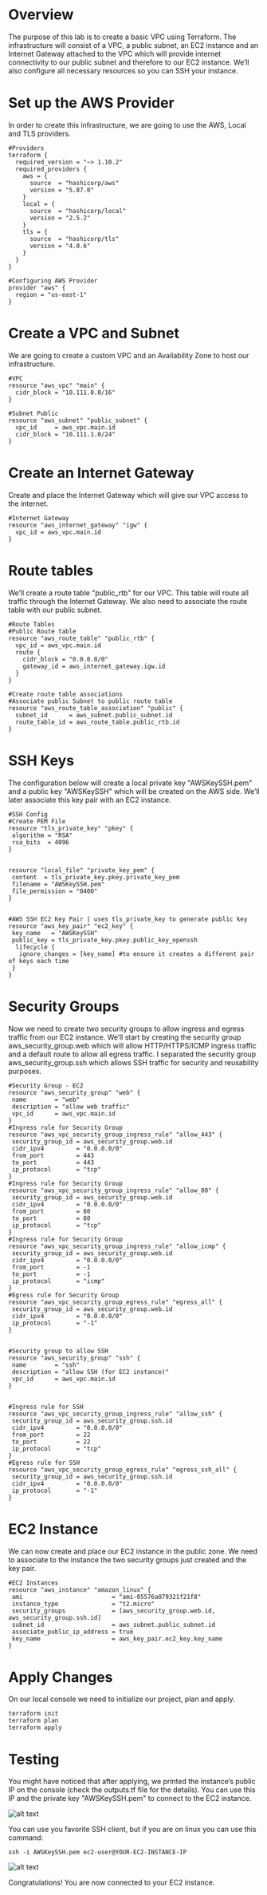 # Overview

The purpose of this lab is to create a basic VPC using Terraform. The infrastructure will consist of a VPC, a public subnet, an EC2 instance and an Internet Gateway attached to the VPC which will provide internet connectivity to our public subnet and therefore to our EC2 instance. We’ll also configure all necessary resources so you can SSH your instance. 

# Set up the AWS Provider
In order to create this infrastructure, we are going to use the AWS, Local and TLS providers. 

```
#Providers
terraform {
  required_version = "~> 1.10.2"
  required_providers {
    aws = {
      source  = "hashicorp/aws"
      version = "5.87.0"
    }
    local = {
      source  = "hashicorp/local"
      version = "2.5.2"
    }
    tls = {
      source  = "hashicorp/tls"
      version = "4.0.6"
    }
  }
}

#Configuring AWS Provider
provider "aws" {
  region = "us-east-1"
}
```

# Create a VPC and Subnet

We are going to create a custom VPC and an Availability Zone to host our infrastructure.

```
#VPC 
resource "aws_vpc" "main" {
  cidr_block = "10.111.0.0/16"
}

#Subnet Public
resource "aws_subnet" "public_subnet" {
  vpc_id     = aws_vpc.main.id
  cidr_block = "10.111.1.0/24"
}
```

# Create an Internet Gateway
Create and place the Internet Gateway which will give our VPC access to the internet. 

```
#Internet Gateway
resource "aws_internet_gateway" "igw" {
  vpc_id = aws_vpc.main.id
}
```

# Route tables

We’ll create a route table "public_rtb" for our VPC. This table will route all traffic through the Internet Gateway. 
We also need to associate the route table with our public subnet. 

```
#Route Tables
#Public Route table
resource "aws_route_table" "public_rtb" {
  vpc_id = aws_vpc.main.id
  route {
    cidr_block = "0.0.0.0/0"
    gateway_id = aws_internet_gateway.igw.id
  }
}

#Create route table associations
#Associate public Subnet to public route table
resource "aws_route_table_association" "public" {
  subnet_id      = aws_subnet.public_subnet.id
  route_table_id = aws_route_table.public_rtb.id
}
```
# SSH Keys
The configuration below will create a local private key "AWSKeySSH.pem" and a public key "AWSKeySSH" which will be created on the AWS side. We’ll later associate this key pair with an EC2 instance. 

```
#SSH Config
#Create PEM File
resource "tls_private_key" "pkey" {
 algorithm = "RSA"
 rsa_bits  = 4096
}


resource "local_file" "private_key_pem" {
 content  = tls_private_key.pkey.private_key_pem
 filename = "AWSKeySSH.pem"
 file_permission = "0400"
}


#AWS SSH EC2 Key Pair | uses tls_private_key to generate public key
resource "aws_key_pair" "ec2_key" {
 key_name   = "AWSKeySSH"
 public_key = tls_private_key.pkey.public_key_openssh
  lifecycle {
   ignore_changes = [key_name] #to ensure it creates a different pair of keys each time
 }
}

```

# Security Groups
Now we need to create two security groups to allow ingress and egress traffic from our EC2 instance. We’ll start by creating the security group aws_security_group.web which will allow HTTP/HTTPS/ICMP ingress traffic and a default route to allow all egress traffic. I separated the security group aws_security_group.ssh which allows SSH traffic for security and reusability purposes. 

```
#Security Group - EC2
resource "aws_security_group" "web" {
 name        = "web"
 description = "allow web traffic"
 vpc_id      = aws_vpc.main.id
}
#Ingress rule for Security Group
resource "aws_vpc_security_group_ingress_rule" "allow_443" {
 security_group_id = aws_security_group.web.id
 cidr_ipv4         = "0.0.0.0/0"
 from_port         = 443
 to_port           = 443
 ip_protocol       = "tcp"
}
#Ingress rule for Security Group
resource "aws_vpc_security_group_ingress_rule" "allow_80" {
 security_group_id = aws_security_group.web.id
 cidr_ipv4         = "0.0.0.0/0"
 from_port         = 80
 to_port           = 80
 ip_protocol       = "tcp"
}
#Ingress rule for Security Group
resource "aws_vpc_security_group_ingress_rule" "allow_icmp" {
 security_group_id = aws_security_group.web.id
 cidr_ipv4         = "0.0.0.0/0"
 from_port         = -1
 to_port           = -1
 ip_protocol       = "icmp"
}
#Egress rule for Security Group
resource "aws_vpc_security_group_egress_rule" "egress_all" {
 security_group_id = aws_security_group.web.id
 cidr_ipv4         = "0.0.0.0/0"
 ip_protocol       = "-1"
}


#Security group to allow SSH
resource "aws_security_group" "ssh" {
 name        = "ssh"
 description = "allow SSH (for EC2 instance)"
 vpc_id      = aws_vpc.main.id
}


#Ingress rule for SSH
resource "aws_vpc_security_group_ingress_rule" "allow_ssh" {
 security_group_id = aws_security_group.ssh.id
 cidr_ipv4         = "0.0.0.0/0"
 from_port         = 22
 to_port           = 22
 ip_protocol       = "tcp"
}
#Egress rule for SSH
resource "aws_vpc_security_group_egress_rule" "egress_ssh_all" {
 security_group_id = aws_security_group.ssh.id
 cidr_ipv4         = "0.0.0.0/0"
 ip_protocol       = "-1"
}

```
# EC2 Instance
We can now create and place our EC2 instance in the public zone. We need to associate to the instance the two security groups just created and the key pair. 

```
#EC2 Instances
resource "aws_instance" "amazon_linux" {
 ami                         = "ami-05576a079321f21f8"
 instance_type               = "t2.micro"
 security_groups             = [aws_security_group.web.id, aws_security_group.ssh.id]
 subnet_id                   = aws_subnet.public_subnet.id
 associate_public_ip_address = true
 key_name                    = aws_key_pair.ec2_key.key_name
}

```

# Apply Changes

On our local console we need to initialize our project, plan and apply. 

```
terraform init
terraform plan
terraform apply 
```

# Testing

You might have noticed that after applying, we printed the instance’s public IP on the console (check the outputs.tf file for the details). You can use this IP and the private key "AWSKeySSH.pem" to connect to the EC2 instance. 

![alt text](image-1.png)

You can use you favorite SSH client, but if you are on linux you can use this command:

```
ssh -i AWSKeySSH.pem ec2-user@YOUR-EC2-INSTANCE-IP
```

![alt text](image-2.png)

Congratulations! You are now connected to your EC2 instance.